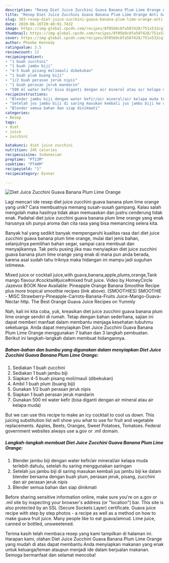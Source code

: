 ```yaml
---
description: "Resep Diet Juice Zucchini Guava Banana Plum Lime Orange Anti Gagal"
title: "Resep Diet Juice Zucchini Guava Banana Plum Lime Orange Anti Gagal"
slug: 103-resep-diet-juice-zucchini-guava-banana-plum-lime-orange-anti-gagal
date: 2020-06-16T20:40:01.743Z
image: https://img-global.cpcdn.com/recipes/8f05b9c8fa507428/751x532cq70/diet-juice-zucchini-guava-banana-plum-lime-orange-foto-resep-utama.jpg
thumbnail: https://img-global.cpcdn.com/recipes/8f05b9c8fa507428/751x532cq70/diet-juice-zucchini-guava-banana-plum-lime-orange-foto-resep-utama.jpg
cover: https://img-global.cpcdn.com/recipes/8f05b9c8fa507428/751x532cq70/diet-juice-zucchini-guava-banana-plum-lime-orange-foto-resep-utama.jpg
author: Phoebe Kennedy
ratingvalue: 3.5
reviewcount: 12
recipeingredient:
- "1 buah zucchini"
- "1 buah jambu biji"
- "4-5 buah pisang molimauli dibekukan"
- "1 buah plum buang biji"
- "1/2 buah perasan jeruk nipis"
- "1 buah perasan jeruk mandarin"
- "500 ml water kefir bisa diganti dengan air mineral atau air kelapa muda"
recipeinstructions:
- "Blender jambu biji dengan water kefir/air mineral/air kelapa muda terlebih dahulu, setelah itu saring menggunakan saringan"
- "Setelah jus jambu biji di saring masukan kembali jus jambu biji ke dalam blender bersama dengan buah plum, perasan jeruk, pisang, zucchini dan air perasan jeruk nipis"
- "Blender semua bahan dan siap dinikmati"
categories:
- Resep
tags:
- diet
- juice
- zucchini

katakunci: diet juice zucchini 
nutrition: 245 calories
recipecuisine: Indonesian
preptime: "PT13M"
cooktime: "PT40M"
recipeyield: "1"
recipecategory: Dinner

---
```



![Diet Juice Zucchini Guava Banana Plum Lime Orange](https://img-global.cpcdn.com/recipes/8f05b9c8fa507428/751x532cq70/diet-juice-zucchini-guava-banana-plum-lime-orange-foto-resep-utama.jpg)

Lagi mencari ide resep diet juice zucchini guava banana plum lime orange yang unik? Cara membuatnya memang susah-susah gampang. Kalau salah mengolah maka hasilnya tidak akan memuaskan dan justru cenderung tidak enak. Padahal diet juice zucchini guava banana plum lime orange yang enak harusnya sih punya aroma dan cita rasa yang bisa memancing selera kita.

Banyak hal yang sedikit banyak mempengaruhi kualitas rasa dari diet juice zucchini guava banana plum lime orange, mulai dari jenis bahan, selanjutnya pemilihan bahan segar, sampai cara membuat dan menyajikannya. Tak perlu pusing jika mau menyiapkan diet juice zucchini guava banana plum lime orange yang enak di mana pun anda berada, karena asal sudah tahu triknya maka hidangan ini mampu jadi suguhan istimewa.

Mixed juice or cocktail juice,with guava,banana,apple,plums,orange,Tank mango flavour.#cocktail#juice#mixed fruit juice. Video by HomeyCircle Jazevox BOOK Now Available: Pineapple Orange Banana Smoothie Recipe plus more tropical smoothie recipes (link above). (SMOOTHIES) SMOOTHIE - MISC Strawberry-Pineapple-Carrots-Banana-Fruits Juice-Mango-Guava-Nectar http. The Best Orange Guava Juice Recipes on Yummly


Nah, kali ini kita coba, yuk, kreasikan diet juice zucchini guava banana plum lime orange sendiri di rumah. Tetap dengan bahan sederhana, sajian ini dapat memberi manfaat dalam membantu menjaga kesehatan tubuhmu sekeluarga. Anda dapat menyiapkan Diet Juice Zucchini Guava Banana Plum Lime Orange menggunakan 7 bahan dan 3 langkah pembuatan. Berikut ini langkah-langkah dalam membuat hidangannya.

<!--inarticleads1-->

##### Bahan-bahan dan bumbu yang digunakan dalam menyiapkan Diet Juice Zucchini Guava Banana Plum Lime Orange:

1. Sediakan 1 buah zucchini
1. Sediakan 1 buah jambu biji
1. Siapkan 4-5 buah pisang moli/mauli (dibekukan)
1. Ambil 1 buah plum (buang biji)
1. Gunakan 1/2 buah perasan jeruk nipis
1. Siapkan 1 buah perasan jeruk mandarin
1. Gunakan 500 ml water kefir (bisa diganti dengan air mineral atau air kelapa muda)


But we can use this recipe to make an icy cocktail to cool us down. This juicing substitution list will show you what to use for fruit and vegetable replacements. Apples, Beets, Oranges, Sweet Potatoes, Tomatoes. Federal government websites always use a.gov or .mil domain. 

<!--inarticleads2-->

##### Langkah-langkah membuat Diet Juice Zucchini Guava Banana Plum Lime Orange:

1. Blender jambu biji dengan water kefir/air mineral/air kelapa muda terlebih dahulu, setelah itu saring menggunakan saringan
1. Setelah jus jambu biji di saring masukan kembali jus jambu biji ke dalam blender bersama dengan buah plum, perasan jeruk, pisang, zucchini dan air perasan jeruk nipis
1. Blender semua bahan dan siap dinikmati


Before sharing sensitive information online, make sure you&#39;re on a.gov or .mil site by inspecting your browser&#39;s address (or &#34;location&#34;) bar. This site is also protected by an SSL (Secure Sockets Layer) certificate. Guava juice recipe with step by step photos - a recipe as well as a method on how to make guava fruit juice. Many people like to eat guava/amrud. Lime juice, canned or bottled, unsweetened. 

Terima kasih telah membaca resep yang kami tampilkan di halaman ini. Harapan kami, olahan Diet Juice Zucchini Guava Banana Plum Lime Orange yang mudah di atas dapat membantu Anda menyiapkan makanan yang enak untuk keluarga/teman ataupun menjadi ide dalam berjualan makanan. Semoga bermanfaat dan selamat mencoba!
